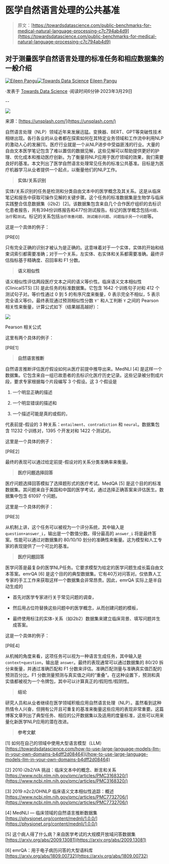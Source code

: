 # 医学自然语言处理的公共基准

> 原文：[https://towardsdatascience.com/public-benchmarks-for-medical-natural-language-processing-c7c794ab4d9](https://towardsdatascience.com/public-benchmarks-for-medical-natural-language-processing-c7c794ab4d9)

## 对于测量医学自然语言处理的标准任务和相应数据集的一般介绍

[](https://eileen-code4fun.medium.com/?source=post_page-----c7c794ab4d9--------------------------------)[![Eileen Pangu](../Images/cbdab572af709b6e6b52cb3a078f220d.png)](https://eileen-code4fun.medium.com/?source=post_page-----c7c794ab4d9--------------------------------)[](https://towardsdatascience.com/?source=post_page-----c7c794ab4d9--------------------------------)[![Towards Data Science](../Images/a6ff2676ffcc0c7aad8aaf1d79379785.png)](https://towardsdatascience.com/?source=post_page-----c7c794ab4d9--------------------------------) [Eileen Pangu](https://eileen-code4fun.medium.com/?source=post_page-----c7c794ab4d9--------------------------------)

·发表于 [Towards Data Science](https://towardsdatascience.com/?source=post_page-----c7c794ab4d9--------------------------------) ·阅读时间6分钟·2023年3月29日

--

![](../Images/e7f7329d67dd349b27bbe3c0f57628f7.png)

来源：[https://unsplash.com/](https://unsplash.com/)

自然语言处理（NLP）领域近年来发展迅猛。变换器、BERT、GPT等突破性技术相继出现。各行各业的从业者都在探索如何在其特定业务领域和工作流中利用NLP的激动人心的发展[1]。医疗行业就是一个从NLP进步中受益匪浅的行业。大量的自由文本医学笔记包含了难以置信的数据见解，这些见解可以帮助提供更好的护理、优化成本和推动医疗创新。为了衡量将NLP应用于医疗领域的效果，我们需要良好的基准。本文列出了医学自然语言处理常见任务的标准公共基准。目标是为医疗机器学习从业者提供一个起点，以衡量他们的NLP工作。

> **实体/关系识别**

实体/关系识别的任务是检测和分类自由文本中的医学概念及其关系。这是从临床笔记和报告中获取可操作见解的关键步骤。这个任务的标准数据集是生物学与临床实践整合信息数据集（i2b2）[2]。该数据集包含来自几个合作医疗组织的去标识化患者报告，共有394份训练报告和477份测试报告。标记的医学概念包括`问题`、`治疗`和`测试`。标记的关系包括`治疗改善问题`、`测试揭示问题`、`问题指示另一个问题`等。

这是一个具体的例子：

[PRE0]

只有完全正确的识别才被认为是正确的。这意味着对于一个实体，实体的开始和结束词索引都需要准确；对于一个关系，左实体、右实体和关系都需要准确。最终评估指标基于精确度、召回率和 F1 分数。

> **语义相似性**

语义相似性评估两段医疗文本之间的语义等价性。临床语义文本相似性 (ClinicalSTS) [3] 是此任务的标准数据集。它包含 1642 个训练句子对和 412 个测试句子对。等价性通过 0 到 5 的有序尺度来衡量，0 表示完全不相似，5 表示完全语义等价。最终表现通过预测相似性分数 `Y’` 和人工判断 `Y` 之间的 Pearson 相关性来衡量，计算公式如下（结果越高越好）：

![](../Images/f14ab84df247d893a0c5efddd14ac295.png)

Pearson 相关公式

这里有两个具体的例子：

[PRE1]

> **自然语言推断**

自然语言推断评估医疗假设如何从医疗前提中推导出来。MedNLI [4] 是这样一个数据集。它包含来自一组已故患者的去标识化医疗历史记录。这些记录被分割成片段，要求专家根据每个片段编写 3 个假设。这 3 个假设是

1.  一个明显正确的描述

1.  一个明显错误的描述和

1.  一个描述可能是真的或假的，

代表前提-假设的 3 种关系：`entailment`、`contradiction` 和 `neural`。数据集包含 11232 个训练对，1395 个开发对和 1422 个测试对。

这里是一个具体的例子：

[PRE2]

最终的表现可以通过给定前提-假设对的关系分类准确率来衡量。

> **医疗问题选择回答**

医疗问题选择回答模拟了选择题形式的医疗考试。MedQA [5] 是这个目的的标准数据集。其问题来自于美国和中国的医学考试，通过选择正确答案来评估医生。数据集中包含 61097 个问题。

这里是一个具体的例子：

[PRE3]

从机制上讲，这个任务可以被视为一个评分系统，其中输入是 `question+answer_i`，输出是一个数值分数。得分最高的 `answer_i` 将是最终答案。性能可以通过对数据集的 80/10/10 划分的准确性来衡量。这为模型和人工专家的表现提供了一个可比的基准。

> **医疗问题回答**

医学问答是最复杂的医学NLP任务。它要求模型为给定的医学问题生成长篇自由文本答案。emrQA [6] 是这个目的的典型数据集。它有40万对问答对。仅依靠人工专家的手工工作来获取这样一个数据集会非常昂贵。因此，emrQA 实际上是半自动生成的

+   首先对医学专家进行关于常见问题的调查，

+   然后用占位符替换这些问题中的医学概念，从而创建问题的模板，

+   最终使用标注的实体-关系（如i2b2）数据集来建立临床背景、填写问题并生成答案。

这是一个具体的例子：

[PRE4]

从机械的角度来看，这项任务可以视为一种语言生成任务，其中输入是 `context+question`，输出是 `answer`。最终的表现通常可以通过数据集的 80/20 拆分来衡量，并通过准确匹配和 F1 分数来评估。准确匹配测量与准确真实值匹配的预测百分比。F1 分数测量预测与真实值之间的“重叠”。在这种设置下，预测和真实值都被视为一个令牌包，其中可以计算真正的/假阳性/假阴性。

> **结论**

研究人员和从业者继续在医学领域积极应用自然语言处理（NLP）。虽然看到这种热情令人兴奋，但拥有公开且可重复的基准来衡量这些应用的表现非常重要。这篇博客文章列出了典型任务、相应的公开数据集以及适用的度量标准，这些可以用来量化新医学NLP应用的潜在改进。

> **参考文献**

[1] 如何在自己的领域中使用大型语言模型（LLM） [https://towardsdatascience.com/how-to-use-large-language-models-llm-in-your-own-domains-b4dff2d08464](/how-to-use-large-language-models-llm-in-your-own-domains-b4dff2d08464)

[2] 2010 i2b2/VA 挑战：临床文本中的概念、断言和关系 [https://www.ncbi.nlm.nih.gov/pmc/articles/PMC3168320/](https://www.ncbi.nlm.nih.gov/pmc/articles/PMC3168320/)

[3] 2019 n2c2/OHNLP 临床语义文本相似性追踪：概述 [https://www.ncbi.nlm.nih.gov/pmc/articles/PMC7732706/](https://www.ncbi.nlm.nih.gov/pmc/articles/PMC7732706/)

[4] MedNLI — 临床领域的自然语言推断数据集 [https://physionet.org/content/mednli/1.0.0/](https://physionet.org/content/mednli/1.0.0/)

[5] 这个病人得了什么病？来自医学考试的大规模开放域问答数据集 [https://arxiv.org/abs/2009.13081](https://arxiv.org/abs/2009.13081)

[6] emrQA：用于电子病历问答的大型语料库 [https://arxiv.org/abs/1809.00732](https://arxiv.org/abs/1809.00732)
